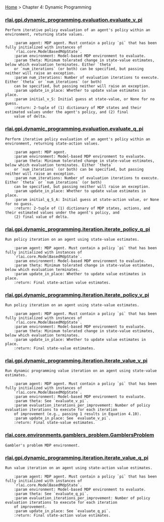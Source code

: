 [Home](index.md) > Chapter 4:  Dynamic Programming
### [rlai.gpi.dynamic_programming.evaluation.evaluate_v_pi](https://github.com/MatthewGerber/rlai/tree/master/src/rlai/gpi/dynamic_programming/evaluation.py#L14)
```
Perform iterative policy evaluation of an agent's policy within an environment, returning state values.

    :param agent: MDP agent. Must contain a policy `pi` that has been fully initialized with instances of
    `rlai.core.ModelBasedMdpState`.
    :param environment: Model-based MDP environment to evaluate.
    :param theta: Minimum tolerated change in state-value estimates, below which evaluation terminates. Either `theta`
    or `num_iterations` (or both) can be specified, but passing neither will raise an exception.
    :param num_iterations: Number of evaluation iterations to execute.  Either `theta` or `num_iterations` (or both)
    can be specified, but passing neither will raise an exception.
    :param update_in_place: Whether to update value estimates in place.
    :param initial_v_S: Initial guess at state-value, or None for no guess.
    :return: 2-tuple of (1) dictionary of MDP states and their estimated values under the agent's policy, and (2) final
    value of delta.
```
### [rlai.gpi.dynamic_programming.evaluation.evaluate_q_pi](https://github.com/MatthewGerber/rlai/tree/master/src/rlai/gpi/dynamic_programming/evaluation.py#L109)
```
Perform iterative policy evaluation of an agent's policy within an environment, returning state-action values.

    :param agent: MDP agent.
    :param environment: Model-based MDP environment to evaluate.
    :param theta: Minimum tolerated change in state-value estimates, below which evaluation terminates. Either `theta`
    or `num_iterations` (or both) can be specified, but passing neither will raise an exception.
    :param num_iterations: Number of evaluation iterations to execute.  Either `theta` or `num_iterations` (or both)
    can be specified, but passing neither will raise an exception.
    :param update_in_place: Whether to update value estimates in place.
    :param initial_q_S_A: Initial guess at state-action value, or None for no guess.
    :return: 2-tuple of (1) dictionary of MDP states, actions, and their estimated values under the agent's policy, and
    (2) final value of delta.
```
### [rlai.gpi.dynamic_programming.iteration.iterate_policy_q_pi](https://github.com/MatthewGerber/rlai/tree/master/src/rlai/gpi/dynamic_programming/iteration.py#L61)
```
Run policy iteration on an agent using state-value estimates.

    :param agent: MDP agent. Must contain a policy `pi` that has been fully initialized with instances of
    `rlai.core.ModelBasedMdpState`.
    :param environment: Model-based MDP environment to evaluate.
    :param theta: Minimum tolerated change in state-value estimates, below which evaluation terminates.
    :param update_in_place: Whether to update value estimates in place.
    :return: Final state-action value estimates.
```
### [rlai.gpi.dynamic_programming.iteration.iterate_policy_v_pi](https://github.com/MatthewGerber/rlai/tree/master/src/rlai/gpi/dynamic_programming/iteration.py#L12)
```
Run policy iteration on an agent using state-value estimates.

    :param agent: MDP agent. Must contain a policy `pi` that has been fully initialized with instances of
    `rlai.core.ModelBasedMdpState`.
    :param environment: Model-based MDP environment to evaluate.
    :param theta: Minimum tolerated change in state-value estimates, below which evaluation terminates.
    :param update_in_place: Whether to update value estimates in place.
    :return: Final state-value estimates.
```
### [rlai.gpi.dynamic_programming.iteration.iterate_value_v_pi](https://github.com/MatthewGerber/rlai/tree/master/src/rlai/gpi/dynamic_programming/iteration.py#L106)
```
Run dynamic programming value iteration on an agent using state-value estimates.

    :param agent: MDP agent. Must contain a policy `pi` that has been fully initialized with instances of
    `rlai.core.ModelBasedMdpState`.
    :param environment: Model-based MDP environment to evaluate.
    :param theta: See `evaluate_v_pi`.
    :param evaluation_iterations_per_improvement: Number of policy evaluation iterations to execute for each iteration
    of improvement (e.g., passing 1 results in Equation 4.10).
    :param update_in_place: See `evaluate_v_pi`.
    :return: Final state-value estimates.
```
### [rlai.core.environments.gamblers_problem.GamblersProblem](https://github.com/MatthewGerber/rlai/tree/master/src/rlai/core/environments/gamblers_problem.py#L13)
```
Gambler's problem MDP environment.
```
### [rlai.gpi.dynamic_programming.iteration.iterate_value_q_pi](https://github.com/MatthewGerber/rlai/tree/master/src/rlai/gpi/dynamic_programming/iteration.py#L160)
```
Run value iteration on an agent using state-action value estimates.

    :param agent: MDP agent. Must contain a policy `pi` that has been fully initialized with instances of
    `rlai.core.ModelBasedMdpState`.
    :param environment: Model-based MDP environment to evaluate.
    :param theta: See `evaluate_q_pi`.
    :param evaluation_iterations_per_improvement: Number of policy evaluation iterations to execute for each iteration
    of improvement.
    :param update_in_place: See `evaluate_q_pi`.
    :return: Final state-action value estimates.
```
